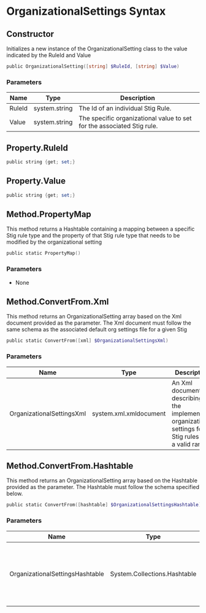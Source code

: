 # OrganizationalSettings Syntax

## Constructor

Initializes a new instance of the OrganizationalSetting class to the value indicated by the RuleId and Value

```PowerShell
public OrganizationalSetting([string] $RuleId, [string] $Value)
```

### Parameters

| Name | Type | Description |
| - | - | - |
| RuleId | system.string | The Id of an individual Stig Rule. |
| Value | system.string | The specific organizational value to set for the associated Stig rule. |

## Property.RuleId

```PowerShell
public string {get; set;}
```

## Property.Value

```PowerShell
public string {get; set;}
```

## Method.PropertyMap

This method returns a Hashtable containing a mapping between a specific Stig rule type and the property of that Stig rule type that needs to be modified by the organizational setting

```PowerShell
public static PropertyMap()
```

### Parameters

* None

## Method.ConvertFrom.Xml

This method returns an OrganizationalSetting array based on the Xml document provided as the parameter. The Xml document must follow the same schema as the associated default org settings file for a given Stig

```PowerShell
public static ConvertFrom([xml] $OrganizationalSettingsXml)
```

### Parameters

| Name | Type | Description |
| - | - | - |
|OrganizationalSettingsXml | system.xml.xmldocument | An Xml document describing the implementing organization's settings for Stig rules with a valid range. |

## Method.ConvertFrom.Hashtable

This method returns an OrganizationalSetting array based on the Hashtable provided as the parameter. The Hashtable must follow the schema specified below.

```PowerShell
public static ConvertFrom([hashtable] $OrganizationalSettingsHashtable)
```

### Parameters

| Name | Type | Description |
| - | - | - |
|OrganizationalSettingsHashtable | System.Collections.Hashtable | A Hashtable describing the implementing organization's settings for Stig rules with a valid range. |